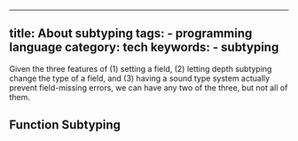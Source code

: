 

---
title: About subtyping
tags:
    - programming language
category: tech
keywords:
    - subtyping
---

Given the three features of (1) setting a field, (2) letting depth
subtyping change the type of a field, and (3) having a sound type system actually prevent field-missing errors, we can have any two of the three, but not all of them.

## Function Subtyping


<!--stackedit_data:
eyJoaXN0b3J5IjpbLTE5OTA1MDM4XX0=
-->